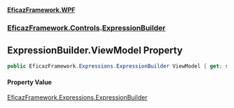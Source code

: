 #### [EficazFramework.WPF](EficazFrameworkWPF.md 'EficazFramework WPF')
### [EficazFramework.Controls](EficazFrameworkWPF.md#EficazFramework.Controls 'EficazFramework.Controls').[ExpressionBuilder](EficazFramework.Controls/ExpressionBuilder.md 'EficazFramework.Controls.ExpressionBuilder')

## ExpressionBuilder.ViewModel Property

```csharp
public EficazFramework.Expressions.ExpressionBuilder ViewModel { get; set; }
```

#### Property Value
[EficazFramework.Expressions.ExpressionBuilder](https://docs.microsoft.com/en-us/dotnet/api/EficazFramework.Expressions.ExpressionBuilder 'EficazFramework.Expressions.ExpressionBuilder')